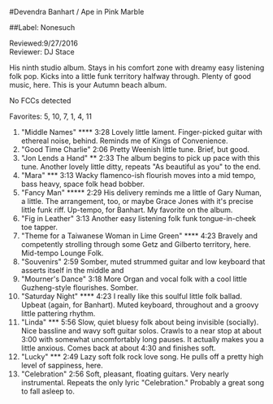 
#Devendra Banhart / Ape in Pink Marble

##Label: Nonesuch

Reviewed:9/27/2016  
Reviewer: DJ Stace

His ninth studio album. Stays in his comfort zone with dreamy easy listening folk pop. Kicks into a little funk territory halfway through. Plenty of good music, here. This is your Autumn beach album. 

No FCCs detected

Favorites: 5, 10, 7, 1, 4, 11

1.	"Middle Names" **** 3:28 Lovely little lament. Finger-picked guitar with ethereal noise, behind. Reminds me of Kings of Convenience.
2.	"Good Time Charlie" 2:06 Pretty Weenish little tune. Brief, but good.
3.	"Jon Lends a Hand" ** 2:33 The album begins to pick up pace with this tune. Another lovely little ditty, repeats "As beautiful as you" to the end. 
4.	"Mara" *** 3:13 Wacky flamenco-ish flourish moves into a mid tempo, bass heavy, space folk head bobber.
5.	"Fancy Man" ***** 	2:29 His delivery reminds me a little of Gary Numan, a little. The arrangement, too, or maybe Grace Jones with it's precise little funk riff. Up-tempo, for Banhart. My  favorite on the album. 
6.	"Fig in Leather" 3:13 Another easy listening folk funk tongue-in-cheek toe tapper.
7.	"Theme for a Taiwanese Woman in Lime Green" **** 4:23 Bravely and competently strolling through some Getz and Gilberto territory, here. Mid-tempo Lounge Folk. 
8.	"Souvenirs" 2:59 Somber, muted strummed guitar and low keyboard that asserts itself in the middle and 
9.	"Mourner's Dance"  	3:18 More Organ and vocal folk with a cool little Guzheng-style flourishes. Somber.
10.	"Saturday Night"  ****	4:23 I really like this soulful little folk ballad. Upbeat (again, for Banhart). Muted keyboard, throughout and a groovy little pattering rhythm.
11.	"Linda" *** 5:56 Slow, quiet bluesy folk about being invisible (socially). Nice bassline and wavy soft guitar solos. Crawls to a near stop at about 3:00 with somewhat uncomfortably long pauses. It actually makes you a little anxious. Comes back at about 4:30 and finishes soft.
12.	"Lucky" *** 	2:49 Lazy soft folk rock love song. He pulls off a pretty high level of sappiness, here. 
13.	"Celebration" 	2:56 Soft, pleasant, floating guitars. Very nearly instrumental. Repeats the only lyric "Celebration." Probably a great song to fall asleep to. 